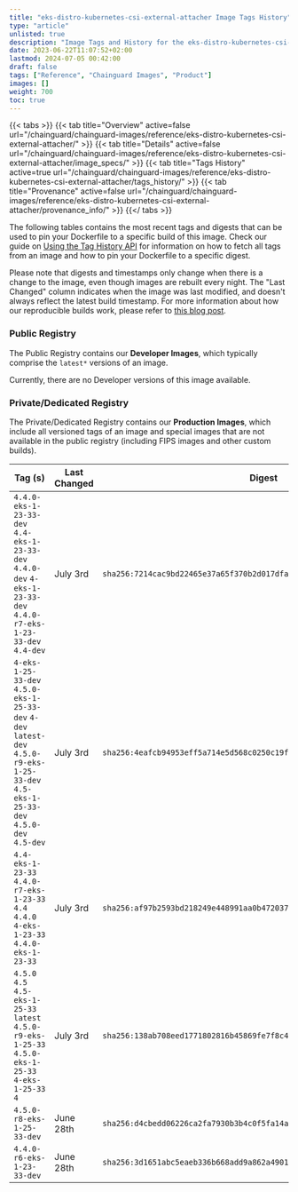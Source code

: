 ```yaml
---
title: "eks-distro-kubernetes-csi-external-attacher Image Tags History"
type: "article"
unlisted: true
description: "Image Tags and History for the eks-distro-kubernetes-csi-external-attacher Chainguard Image"
date: 2023-06-22T11:07:52+02:00
lastmod: 2024-07-05 00:42:00
draft: false
tags: ["Reference", "Chainguard Images", "Product"]
images: []
weight: 700
toc: true
---
```


{{< tabs >}}
{{< tab title="Overview" active=false url="/chainguard/chainguard-images/reference/eks-distro-kubernetes-csi-external-attacher/" >}}
{{< tab title="Details" active=false url="/chainguard/chainguard-images/reference/eks-distro-kubernetes-csi-external-attacher/image_specs/" >}}
{{< tab title="Tags History" active=true url="/chainguard/chainguard-images/reference/eks-distro-kubernetes-csi-external-attacher/tags_history/" >}}
{{< tab title="Provenance" active=false url="/chainguard/chainguard-images/reference/eks-distro-kubernetes-csi-external-attacher/provenance_info/" >}}
{{</ tabs >}}

The following tables contains the most recent tags and digests that can be used to pin your Dockerfile to a specific build of this image. Check our guide on [Using the Tag History API](/chainguard/chainguard-images/using-the-tag-history-api/) for information on how to fetch all tags from an image and how to pin your Dockerfile to a specific digest.

Please note that digests and timestamps only change when there is a change to the image, even though images are rebuilt every night. The "Last Changed" column indicates when the image was last modified, and doesn't always reflect the latest build timestamp. For more information about how our reproducible builds work, please refer to [this blog post](https://www.chainguard.dev/unchained/reproducing-chainguards-reproducible-image-builds).

### Public Registry
The Public Registry contains our **Developer Images**, which typically comprise the `latest*` versions of an image.

Currently, there are no Developer versions of this image available.

### Private/Dedicated Registry
The Private/Dedicated Registry contains our **Production Images**, which include all versioned tags of an image and special images that are not available in the public registry (including FIPS images and other custom builds).

| Tag (s)                                                                                                                                  | Last Changed | Digest                                                                    |
|------------------------------------------------------------------------------------------------------------------------------------------|--------------|---------------------------------------------------------------------------|
|  `4.4.0-eks-1-23-33-dev` `4.4-eks-1-23-33-dev` `4.4.0-dev` `4-eks-1-23-33-dev` `4.4.0-r7-eks-1-23-33-dev` `4.4-dev`                      | July 3rd     | `sha256:7214cac9bd22465e37a65f370b2d017dfa3490408d4243bc53da57b0d25c9c7f` |
|  `4-eks-1-25-33-dev` `4.5.0-eks-1-25-33-dev` `4-dev` `latest-dev` `4.5.0-r9-eks-1-25-33-dev` `4.5-eks-1-25-33-dev` `4.5.0-dev` `4.5-dev` | July 3rd     | `sha256:4eafcb94953eff5a714e5d568c0250c19f28f9b6b350b2c4fc6b1e2f4c351ac5` |
|  `4.4-eks-1-23-33` `4.4.0-r7-eks-1-23-33` `4.4` `4.4.0` `4-eks-1-23-33` `4.4.0-eks-1-23-33`                                              | July 3rd     | `sha256:af97b2593bd218249e448991aa0b47203722e868d6bf0aa0d765ce9c744c69bf` |
|  `4.5.0` `4.5` `4.5-eks-1-25-33` `latest` `4.5.0-r9-eks-1-25-33` `4.5.0-eks-1-25-33` `4-eks-1-25-33` `4`                                 | July 3rd     | `sha256:138ab708eed1771802816b45869fe7f8c4764a455bf84b47235cf351d2e7041c` |
|  `4.5.0-r8-eks-1-25-33-dev`                                                                                                              | June 28th    | `sha256:d4cbedd06226ca2fa7930b3b4c0f5fa14a1c9f1aab37bacdb9ff512becb0c086` |
|  `4.4.0-r6-eks-1-23-33-dev`                                                                                                              | June 28th    | `sha256:3d1651abc5eaeb336b668add9a862a4901814b659c9900279a2c5226ca296614` |

